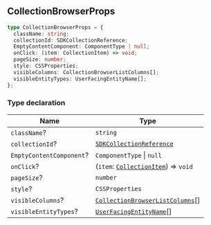 ## CollectionBrowserProps

```ts
type CollectionBrowserProps = {
  className: string;
  collectionId: SDKCollectionReference;
  EmptyContentComponent: ComponentType | null;
  onClick: (item: CollectionItem) => void;
  pageSize: number;
  style: CSSProperties;
  visibleColumns: CollectionBrowserListColumns[];
  visibleEntityTypes: UserFacingEntityName[];
};
```

### Type declaration

| Name | Type |
| ------ | ------ |
| <a id="classname"></a> `className`? | `string` |
| <a id="collectionid"></a> `collectionId`? | [`SDKCollectionReference`](../internal.md#sdkcollectionreference) |
| <a id="emptycontentcomponent"></a> `EmptyContentComponent`? | `ComponentType` \| `null` |
| <a id="onclick"></a> `onClick`? | (`item`: [`CollectionItem`](../internal.md#collectionitem)) => `void` |
| <a id="pagesize"></a> `pageSize`? | `number` |
| <a id="style"></a> `style`? | `CSSProperties` |
| <a id="visiblecolumns"></a> `visibleColumns`? | [`CollectionBrowserListColumns`](../internal.md#collectionbrowserlistcolumns)[] |
| <a id="visibleentitytypes"></a> `visibleEntityTypes`? | [`UserFacingEntityName`](../internal.md#userfacingentityname)[] |
